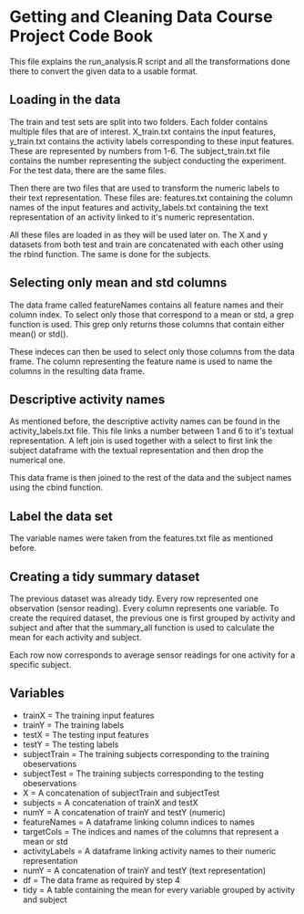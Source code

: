 # Getting and Cleaning Data Course Project Code Book
This file explains the run_analysis.R script and all the transformations done there to convert the given data to a usable format.

## Loading in the data
The train and test sets are split into two folders. Each folder contains multiple files that are of interest. X_train.txt contains the input features, y_train.txt contains the activity labels corresponding to these input features. These are represented by numbers from 1-6. The subject_train.txt file contains the number representing the subject conducting the experiment. For the test data, there are the same files.




Then there are two files that are used to transform the numeric labels to their text representation. These files are: features.txt containing the column names of the input features and activity_labels.txt containing the text representation of an activity linked to it's numeric representation.


All these files are loaded in as they will be used later on. The X and y datasets from both test and train are concatenated with each other using the rbind function. The same is done for the subjects.

## Selecting only mean and std columns
The data frame called featureNames contains all feature names and their column index. To select only those that correspond to a mean or std, a grep function is used. This grep only returns those columns that contain either mean() or std().  

These indeces can then be used to select only those columns from the data frame. The column representing the feature name is used to name the columns in the resulting data frame.

## Descriptive activity names
As mentioned before, the descriptive activity names can be found in the activity_labels.txt file. This file links a number between 1 and 6 to it's textual representation. A left join is used together with a select to first link the subject dataframe with the textual representation and then drop the numerical one.

This data frame is then joined to the rest of the data and the subject names using the cbind function.

## Label the data set
The variable names were taken from the features.txt file as mentioned before.

## Creating a tidy summary dataset
The previous dataset was already tidy. Every row represented one observation (sensor reading). Every column represents one variable. To create the required dataset, the previous one is first grouped by activity and subject and after that the summary_all function is used to calculate the mean for each activity and subject.

Each row now corresponds to average sensor readings for one activity for a specific subject.

## Variables
* trainX = The training input features
* trainY = The training labels
* testX = The testing input features
* testY = The testing labels
* subjectTrain = The training subjects corresponding to the training obeservations
* subjectTest = The training subjects corresponding to the testing obeservations
* X = A concatenation of subjectTrain and subjectTest
* subjects = A concatenation of trainX and testX
* numY = A concatenation of trainY and testY (numeric)
* featureNames =  A dataframe linking column indices to names
* targetCols =  The indices and names of the columns that represent a mean or std
* activityLabels = A dataframe linking activity names to their numeric representation
* numY = A concatenation of trainY and testY (text representation)
* df =  The data frame as required by step 4
* tidy =  A table containing the mean for every variable grouped by activity and subject

